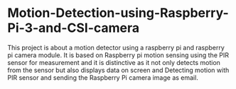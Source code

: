 # Motion-Detection-using-Raspberry-Pi-3-and-CSI-camera

This project is about a motion detector using a raspberry pi and raspberry pi camera module. It is based on Raspberry pi motion sensing using the PIR sensor for measurement and it is distinctive as it not only detects motion from the sensor but also displays data on screen and Detecting motion with PIR sensor and sending the Raspberry Pi camera image as email.
